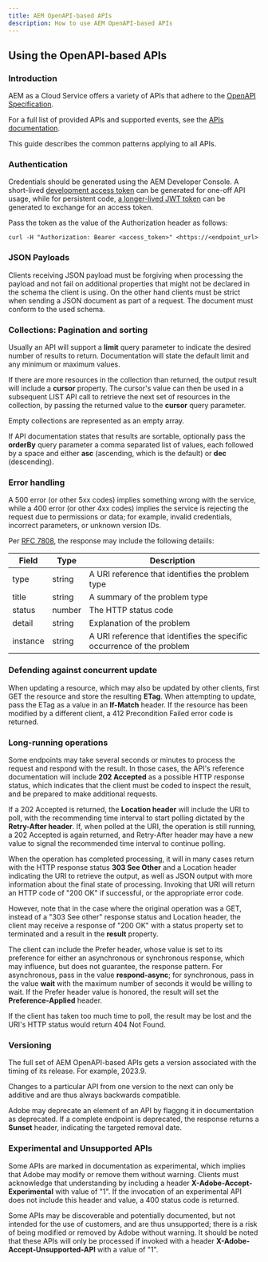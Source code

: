 ```yaml
---
title: AEM OpenAPI-based APIs
description: How to use AEM OpenAPI-based APIs
---
```


## Using the OpenAPI-based APIs

### Introduction

AEM as a Cloud Service offers a variety of APIs that adhere to the [OpenAPI Specification](https://spec.openapis.org/oas/v3.0.3).

For a full list of provided APIs and supported events, see the [APIs documentation](/).

This guide describes the common patterns applying to all APIs.

### Authentication

Credentials should be generated using the AEM Developer Console. A short-lived [development access token](https://experienceleague.adobe.com/docs/experience-manager-cloud-service/content/implementing/developing/generating-access-tokens-for-server-side-apis.html#generating-the-access-token) can be generated for one-off API usage, while for persistent code, [a longer-lived JWT token](https://experienceleague.adobe.com/docs/experience-manager-cloud-service/content/implementing/developing/generating-access-tokens-for-server-side-apis.html?lang=en#generate-a-jwt-token-and-exchange-it-for-an-access-token) can be generated to exchange for an access token.  

Pass the token as the value of the Authorization header as follows:

`curl -H "Authorization: Bearer <access_token>" <https://<endpoint_url>`

### JSON Payloads

Clients receiving JSON payload must be forgiving when processing the payload and not fail on additional properties that might not be declared in the schema the client is using. On the other hand clients must be strict when sending a JSON document as part of a request. The document must conform to the used schema.

### Collections: Pagination and sorting

Usually an API will support a **limit** query parameter to indicate the desired number of results to return. Documentation will state the default limit and any minimum or maximum values.

If there are more resources in the collection than returned, the output result will include a **cursor** property. The cursor's value can then be used in a subsequent LIST API call to retrieve the next set of resources in the collection, by passing the returned value to the **cursor** query parameter.

Empty collections are represented as an empty array.

If API documentation states that results are sortable, optionally pass the **orderBy** query parameter a comma separated list of values, each followed by a space and either **asc** (ascending, which is the default) or **dec** (descending).

### Error handling
  
A 500 error (or other 5xx codes) implies something wrong with the service, while a 400 error (or other 4xx codes) implies the service is rejecting the request due to permissions or data; for example, invalid credentials, incorrect parameters, or unknown version IDs.

Per [RFC 7808](https://datatracker.ietf.org/doc/html/rfc7807), the response may include the following detaiils:

| Field      | Type      | Description |
| ---------- | -------- | ----------- |
| type      | string      | A URI reference that identifies the problem type |
| title     | string      | A summary of the problem type |
| status   | number       | The HTTP status code |
| detail   | string       | Explanation of the problem |
| instance   | string     | A URI reference that identifies the specific occurrence of the problem |

### Defending against concurrent update

When updating a resource, which may also be updated by other clients, first GET the resource and store the resulting **ETag**. When attempting to update, pass the ETag as a value in an **If-Match** header. If the resource has been modified by a different client, a 412 Precondition Failed error code is returned.

### Long-running operations

Some endpoints may take several seconds or minutes to process the request and respond with the result. In those cases, the API's reference documentation will include **202 Accepted** as a possible HTTP response status, which indicates that the client must be coded to inspect the result, and be prepared to make additional requests.

If a 202 Accepted is returned, the **Location header** will include the URI to poll, with the recommending time interval to start polling dictated by the **Retry-After header**. If, when polled at the URI, the operation is still running, a 202 Accepted is again returned, and Retry-After header may have a new value to signal the recommended time interval to continue polling.

When the operation has completed processing, it will in many cases return with the HTTP response status **303 See Other** and a Location header indicating the URI to retrieve the output, as well as JSON output with more information about the final state of processing. Invoking that URI will return an HTTP code of "200 OK" if successful, or the appropriate error code.

However, note that in the case where the original operation was a GET, instead of a "303 See other" response status and Location header, the client may receive a response of "200 OK" with a status property set to terminated and a result in the **result** property.

The client can include the Prefer header, whose value is set to its preference for either an asynchronous or synchronous response, which may influence, but does not guarantee, the response pattern. For asynchronous, pass in the value **respond-async**; for synchronous, pass in the value **wait** with the maximum number of seconds it would be willing to wait. If the Prefer header value is honored, the result will set the **Preference-Applied** header.

If the client has taken too much time to poll, the result may be lost and the URI's HTTP status would return 404 Not Found.

### Versioning

The full set of AEM OpenAPI-based APIs gets a version associated with the timing of its release. For example, 2023.9.

Changes to a particular API from one version to the next can only be additive and are thus always backwards compatible.

Adobe may deprecate an element of an API by flaggng it in documentation as deprecated. If a complete endpoint is deprecated, the response returns a **Sunset** header, indicating the targeted removal date.

### Experimental and Unsupported APIs

Some APIs are marked in documentation as experimental, which implies that Adobe may modify or remove them without warning. Clients must acknowledge that understanding by including a header **X-Adobe-Accept-Experimental** with value of "1". If the invocation of an experimental API does not include this header and value, a 400 status code is returned.

Some APIs may be discoverable and potentially documented, but not intended for the use of customers, and are thus unsupported; there is a risk of being modified or removed by Adobe without warning. It should be noted that these APIs will only be processed if invoked with a header **X-Adobe-Accept-Unsupported-API** with a value of "1".
